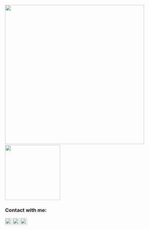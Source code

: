 <img src="https://github-readme-stats.vercel.app/api?username=yucellsarikaya&show_icons=true&theme=radical" width="455">&nbsp;&nbsp;&nbsp;<img src="https://github-readme-stats.vercel.app/api/top-langs/?username=yucellsarikaya&layout=compact&show_icons=true&theme=radical" height="180"/>

### Contact with me:

[<img align="left" alt="LinkedIn" width="22px" src="https://www.iconfinder.com/icons/5296501/download/svg/512" />][linkedin]
[<img align="left" alt="Instagram" width="22px" src="https://www.iconfinder.com/icons/4102579/download/svg/512" />][instagram]
[<img align="left" alt="Email" width="22px" src="https://www.iconfinder.com/icons/4202011/download/svg/512" />][email]<br/><br/>

[instagram]: https://www.instagram.com/yucellsarikaya/
[linkedin]: https://www.linkedin.com/in/y%C3%BCcel-sar%C4%B1kaya-86232b166/
[email]: mailto:berkaykata@gmail.com

 
